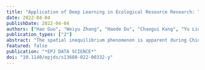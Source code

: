 ```yaml
---
title: "Application of Deep Learning in Ecological Resource Research: Theories, Methods, and Challenges"
date: 2022-04-04
publishDate: 2022-04-04
authors: ["Hao Guo", "Weiyu Zhang", "Haode Du", "Chaogui Kang", "Yu Liu"]
publication_types: ["2"]
abstract: "The spatial inequilibrium phenomenon is apparent during China's rapid urbanization in the past four decades. As the fertility rate decreases and the population ages, this phenomenon will become more critical. To accurately forecast the future economic development of China, it is necessary to quantify the attractiveness of individual cities. This study introduces web search data to quantify the attractiveness of cities with a fine spatial scale (prefecture-level city) and relatively long-term span (nine years). Results confirm that the estimated city attractiveness can unravel a city's capability to attract labor force, and suggest that tourism and health care functions of a city have a positive effect to the city's attractiveness. Additionally, China's north-south gap in economic development has been widened in the past decade, and 11 cities with nationwide influence have prosperous development potential. This study provides a new lens for predicting China's economic development, as well as its spatial patterns"
featured: false
publication: "*EPJ DATA SCIENCE*"
doi: "10.1140/epjds/s13688-022-00332-y"
---
```


